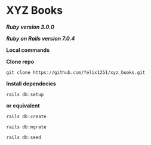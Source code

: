 # XYZ Books

***Ruby version 3.0.0***

***Ruby on Rails version 7.0.4***


**Local commands**

**Clone repo**
```
git clone https://github.com/felix1251/xyz_books.git
```
**Install dependecies**
```
rails db:setup
```
**or equivalent**
```
rails db:create
```
```
rails db:mgrate
```
```
rails db:seed
```